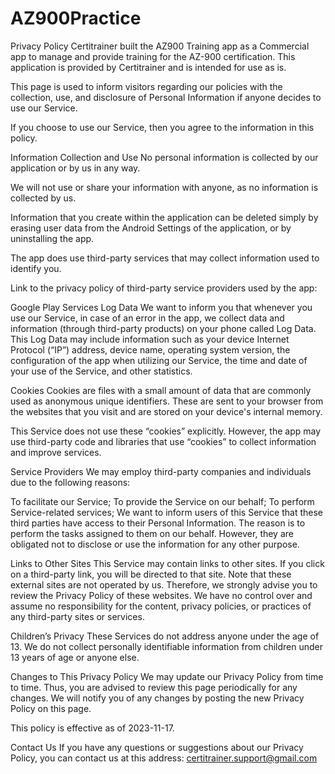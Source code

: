 # AZ900Practice

Privacy Policy
Certitrainer built the AZ900 Training app as a Commercial app to manage and provide training for the AZ-900 certification. This application is provided by Certitrainer and is intended for use as is.

This page is used to inform visitors regarding our policies with the collection, use, and disclosure of Personal Information if anyone decides to use our Service.

If you choose to use our Service, then you agree to the information in this policy.

Information Collection and Use
No personal information is collected by our application or by us in any way.

We will not use or share your information with anyone, as no information is collected by us.

Information that you create within the application can be deleted simply by erasing user data from the Android Settings of the application, or by uninstalling the app.

The app does use third-party services that may collect information used to identify you.

Link to the privacy policy of third-party service providers used by the app:

Google Play Services
Log Data
We want to inform you that whenever you use our Service, in case of an error in the app, we collect data and information (through third-party products) on your phone called Log Data. This Log Data may include information such as your device Internet Protocol (“IP”) address, device name, operating system version, the configuration of the app when utilizing our Service, the time and date of your use of the Service, and other statistics.

Cookies
Cookies are files with a small amount of data that are commonly used as anonymous unique identifiers. These are sent to your browser from the websites that you visit and are stored on your device's internal memory.

This Service does not use these “cookies” explicitly. However, the app may use third-party code and libraries that use “cookies” to collect information and improve services.

Service Providers
We may employ third-party companies and individuals due to the following reasons:

To facilitate our Service;
To provide the Service on our behalf;
To perform Service-related services;
We want to inform users of this Service that these third parties have access to their Personal Information. The reason is to perform the tasks assigned to them on our behalf. However, they are obligated not to disclose or use the information for any other purpose.

Links to Other Sites
This Service may contain links to other sites. If you click on a third-party link, you will be directed to that site. Note that these external sites are not operated by us. Therefore, we strongly advise you to review the Privacy Policy of these websites. We have no control over and assume no responsibility for the content, privacy policies, or practices of any third-party sites or services.

Children’s Privacy
These Services do not address anyone under the age of 13. We do not collect personally identifiable information from children under 13 years of age or anyone else.

Changes to This Privacy Policy
We may update our Privacy Policy from time to time. Thus, you are advised to review this page periodically for any changes. We will notify you of any changes by posting the new Privacy Policy on this page.

This policy is effective as of 2023-11-17.

Contact Us
If you have any questions or suggestions about our Privacy Policy, you can contact us at this address: certitrainer.support@gmail.com
